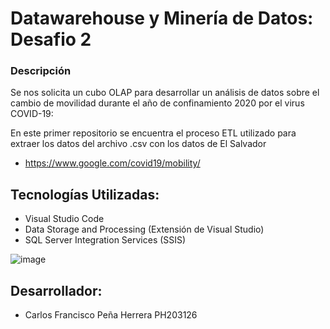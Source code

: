 # Datawarehouse y Minería de Datos: Desafio 2
### Descripción

Se nos solicita un cubo OLAP para desarrollar un análisis de datos sobre el cambio de movilidad durante el año de confinamiento 2020 por el virus COVID-19:

En este primer repositorio se encuentra el proceso ETL utilizado para extraer los datos del archivo .csv con los datos de El Salvador
* https://www.google.com/covid19/mobility/

## Tecnologías Utilizadas:
* Visual Studio Code
* Data Storage and Processing (Extensión de Visual Studio)
* SQL Server Integration Services (SSIS)

![image](https://github.com/user-attachments/assets/e80b2434-ca73-497a-b961-e26e35604d29)


## Desarrollador:
* Carlos Francisco Peña Herrera PH203126
